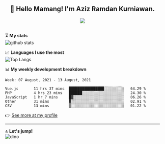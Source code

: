 <h2 align="center">👋 Hello Mamang! I'm Aziz Ramdan Kurniawan.</h2>  
<p align="center">
  <img src="https://komarev.com/ghpvc/?username=azizramdan"> <br><br>
</p>
    
⏳ **My stats**  
![github stats](https://github-readme-stats.vercel.app/api?username=azizramdan&show_icons=true&count_private=true&title_color=000&hide_border=true&hide_title=true)  

📈 **Languages I use the most**  
![Top Langs](https://github-readme-stats.vercel.app/api/top-langs/?username=azizramdan&layout=compact&langs_count=6&hide=tsql&hide_border=true&hide_title=true&exclude_repo=Futsal-Go,Futsal-Go-Admin,Sistem-Informasi-Sensus-Harian-Rawat-Inap)  

📊 **My weekly development breakdown**
<!--START_SECTION:waka-->
```text
Week: 07 August, 2021 - 13 August, 2021

Vue.js       11 hrs 37 mins  ████████████████░░░░░░░░░   64.29 % 
PHP          4 hrs 23 mins   ██████░░░░░░░░░░░░░░░░░░░   24.30 % 
JavaScript   1 hr 7 mins     █▓░░░░░░░░░░░░░░░░░░░░░░░   06.26 % 
Other        31 mins         ▓░░░░░░░░░░░░░░░░░░░░░░░░   02.91 % 
CSV          13 mins         ▒░░░░░░░░░░░░░░░░░░░░░░░░   01.22 % 
```
<!--END_SECTION:waka-->
👉 [See more at my profile](https://wakatime.com/@azizramdan)
***
🔝 **Let's jump!**  
![dino](https://raw.githubusercontent.com/azizramdan/azizramdan/master/dino.gif)  
